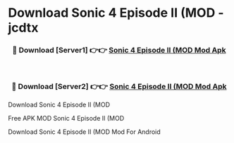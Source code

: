 # Download Sonic 4 Episode II (MOD - jcdtx



<div align="center">
<h3>🔴 Download [Server1] 👉👉 <a href="https://momento.my/?title=Sonic_4_Episode_II_(MOD">Sonic 4 Episode II (MOD Mod Apk</a></h3><br>

<h3>🔴 Download [Server2] 👉👉 <a href="https://momento.my/?title=Sonic_4_Episode_II_(MOD">Sonic 4 Episode II (MOD Mod Apk</a></h3>
</div>



Download Sonic 4 Episode II (MOD 

Free APK MOD Sonic 4 Episode II (MOD 

Download Sonic 4 Episode II (MOD Mod For Android
